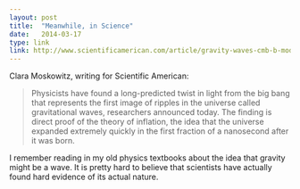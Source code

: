 ```yaml
---
layout: post
title:  "Meanwhile, in Science"
date:   2014-03-17
type: link
link: http://www.scientificamerican.com/article/gravity-waves-cmb-b-mode-polarization/
---
```

Clara Moskowitz, writing for Scientific American:

> Physicists have found a long-predicted twist in light from the big bang that represents the first image of ripples in the universe called gravitational waves, researchers announced today. The finding is direct proof of the theory of inflation, the idea that the universe expanded extremely quickly in the first fraction of a nanosecond after it was born.

I remember reading in my old physics textbooks about the idea that gravity might be a wave. It is pretty hard to believe that scientists have actually found hard evidence of its actual nature.

